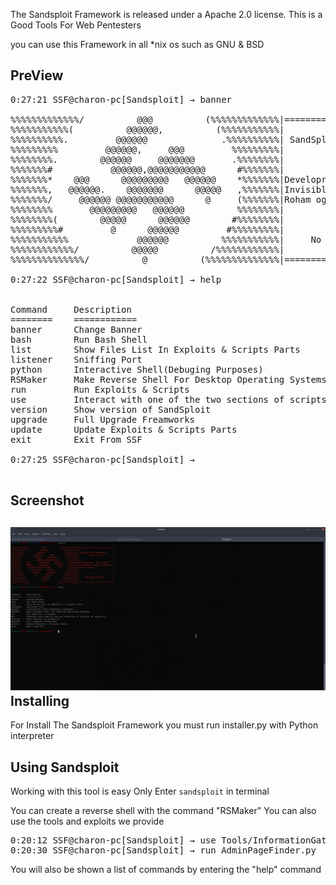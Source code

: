 The Sandsploit Framework is released under a Apache 2.0 license.
This is a Good Tools For Web Pentesters

you can use this Framework in all *nix os such as GNU & BSD
## PreView
<pre>
0:27:21 SSF@charon-pc[Sandsploit] → banner
 
%%%%%%%%%%%%%/          @@@          (%%%%%%%%%%%%%|==========================|
%%%%%%%%%%%(          @@@@@@,          (%%%%%%%%%%%|                          |
%%%%%%%%%%.         @@@@@@              .%%%%%%%%%%| SandSploit Framework     |
%%%%%%%%%         @@@@@@,     @@@         %%%%%%%%%|        version 2.0       |
%%%%%%%%.        @@@@@@     @@@@@@@       .%%%%%%%%|                          |
%%%%%%%#           @@@@@@,@@@@@@@@@@@      #%%%%%%%|                          |
%%%%%%%*    @@@      @@@@@@@@@   @@@@@@    *%%%%%%%|Developres:  Aμιρ (AMJ)   |
%%%%%%%,   @@@@@@.    @@@@@@@      @@@@@   ,%%%%%%%|Invisible rabbit (mahdis) |
%%%%%%%/     @@@@@@ @@@@@@@@@@@      @     (%%%%%%%|Roham oghani              |
%%%%%%%%       @@@@@@@@@   @@@@@@          %%%%%%%%|                          |
%%%%%%%%(        @@@@@      @@@@@@        #%%%%%%%%|                          |
%%%%%%%%%#         @      @@@@@@         #%%%%%%%%%|                          |
%%%%%%%%%%%             @@@@@@          %%%%%%%%%%%|     No System Safe       |
%%%%%%%%%%%%/          @@@@@          /%%%%%%%%%%%%|                          |
%%%%%%%%%%%%%%/          @          (%%%%%%%%%%%%%%|==========================|
    
0:27:22 SSF@charon-pc[Sandsploit] → help


Command     Description
========    ============
banner      Change Banner
bash        Run Bash Shell
list        Show Files List In Exploits & Scripts Parts
listener    Sniffing Port
python      Interactive Shell(Debuging Purposes)
RSMaker     Make Reverse Shell For Desktop Operating Systems
run         Run Exploits & Scripts
use         Interact with one of the two sections of scripts or exploits
version     Show version of SandSploit
upgrade     Full Upgrade Freamworks
update      Update Exploits & Scripts Parts
exit        Exit From SSF
                
0:27:25 SSF@charon-pc[Sandsploit] → 

</pre>
Screenshot
--
![](screenshot.png)
Installing
--

For Install The Sandsploit Framework you must run installer.py with Python interpreter

Using Sandsploit
--
Working with this tool is easy Only Enter `sandsploit` in terminal


You can create a reverse shell with the command "RSMaker"
You can also use the tools and exploits we provide
<pre>
0:20:12 SSF@charon-pc[Sandsploit] → use Tools/InformationGathering/
0:20:30 SSF@charon-pc[Sandsploit] → run AdminPageFinder.py
</pre>
You will also be shown a list of commands by entering the "help" command

